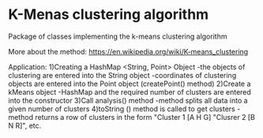 # K-Menas clustering algorithm
Package of classes implementing the k-means clustering algorithm

More about the method: https://en.wikipedia.org/wiki/K-means_clustering

Application:
1)Creating a HashMap <String, Point> Object
	-the objects of clustering are entered into the String object
	-coordinates of clustering objects are entered into the Point object (createPoint() method)
2)Create a kMeans object
	-HashMap and the required number of clusters are entered into the constructor
3)Call analysis() method
	-method splits all data into a given number of clusters
4)toString () method is called to get clusters
	-method returns a row of clusters in the form "Cluster 1 [A H G]
						      "Clusrer 2 [B N R]", etc.
